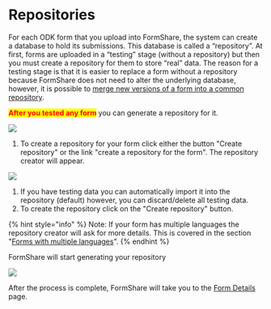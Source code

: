 # Repositories

For each ODK form that you upload into FormShare, the system can create a database to hold its submissions. This database is called a “repository”. At first, forms are uploaded in a “testing” stage (without a repository) but then you must create a repository for them to store “real” data. The reason for a testing stage is that it is easier to replace a form without a repository because FormShare does not need to alter the underlying database, however, it is possible to [merge new versions of a form into a common repository](merging-subversions-of-a-form.md).

<mark style="color:red;">**After you tested any form**</mark> you can generate a repository for it.

![](../../.gitbook/assets/form\_test\_stage\_03\_captions.png)

1. To create a repository for your form click either the button "Create repository" or the link "create a repository for the form". The repository creator will appear.

![](../../.gitbook/assets/create\_repository\_captions.png)

1. If you have testing data you can automatically import it into the repository (default) however, you can discard/delete all testing data.
2. To create the repository click on the "Create repository" button.

{% hint style="info" %}
Note: If your form has multiple languages the repository creator will ask for more details. This is covered in the section "[Forms with multiple languages](forms-with-multiple-languages.md)".
{% endhint %}

FormShare will start generating your repository

![](../../.gitbook/assets/generating\_repository.png)

After the process is complete, FormShare will take you to the [Form Details](../forms/#the-repository-stage) page.
